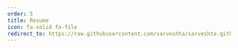 ```yaml
---
order: 5
title: Resume
icon: fa-solid fa-file
redirect_to: https://raw.githubusercontent.com/sarveshta/sarveshta.github.io/0bc44d92490e5c0a5a700407c6b2f9b3f03e6253/assets/personal/Sarvesh_s_Tech_Resume.pdf
---
```

